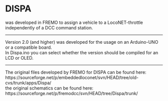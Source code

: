 # DISPA

was developed in FREMO to assign a vehicle to a LocoNET-throttle independently of a DCC command station. 

<hr>
Version 2.0 (and higher) was developed for the usage on an Arduino-UNO or a compatible board.<br>
In Dispa.ino you can select whether the version should be compiled for an LCD or OLED.<br>
<hr>
The original files developed by FREMO for DISPA can be found here:<br>
https://sourceforge.net/p/embeddedloconet/svn/HEAD/tree/old-cvs/trunk/apps/Dispa/<br>
the original schematics can be found here:<br>
https://sourceforge.net/p/fremodcc/svn/HEAD/tree/Dispa/trunk/
